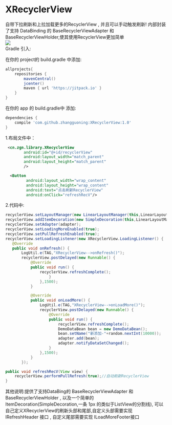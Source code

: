 # XRecyclerView
自带下拉刷新和上拉加载更多的RecyclerView , 并且可以手动触发刷新! 内部封装了支持 DataBinding
的 BaseRecyclerViewAdapter 和 BaseRecyclerViewHolder,使其使用RecyclerView更加简单
<br/>
![](https://github.com/zhangguoning/XRecyclerView/raw/master/preview.gif)
<br/>
Gradle 引入:

在你的 project的 build.gradle 中添加:
```groovy
allprojects{
    repositories {
        mavenCentral()
        jcenter()
        maven { url 'https://jitpack.io' }
    }
}
```
在你的 app 的 build.gradle中 添加:
```groovy
dependencies {
    compile 'com.github.zhangguoning:XRecyclerView:1.0'
}
```
1.布局文件中：
```xml
 <cn.zgn.library.XRecyclerView
        android:id="@+id/recyclerView"
        android:layout_width="match_parent"
        android:layout_height="match_parent"
        />

  <Button
         android:layout_width="wrap_content"
         android:layout_height="wrap_content"
         android:text="点击刷新RecyclerView"
         android:onClick="refreshRecV"/>
  ```
 2.代码中:
 ```java
 recyclerView.setLayoutManager(new LinearLayoutManager(this,LinearLayoutManager.VERTICAL,false));
 recyclerView.addItemDecoration(new SimpleDecoration(this,LinearLayoutManager.VERTICAL));
 recyclerView.setAdapter(adapter);
 recyclerView.setLoadingMoreEnabled(true);
 recyclerView.setPullRefreshEnabled(true);
 recyclerView.setLoadingListener(new XRecyclerView.LoadingListener() {
    @Override
    public void onRefresh() {
        LogUtil.e(TAG,"XRecyclerView-->onRefresh()");
        recyclerView.postDelayed(new Runnable() {
            @Override
            public void run() {
                recyclerView.refreshComplete();
                    }
                },1500);
            }

            @Override
            public void onLoadMore() {
                LogUtil.e(TAG,"XRecyclerView-->onLoadMore()");
                recyclerView.postDelayed(new Runnable() {
                    @Override
                    public void run() {
                        recyclerView.refreshComplete();
                        DemoDataBean bean = new DemoDataBean();
                        bean.setName("新添加-"+random.nextInt(10000));
                        adapter.add(bean);
                        adapter.notifyDataSetChanged();
                    }
                },1500);
            }
        });

 public void refreshRecV(View view) {
     recyclerView.performPullRefresh(true);//自动刷新RecyclerView
 }
 ```
 其他说明:提供了支持DataBing的 BaseRecyclerViewAdapter 和 BaseRecyclerViewHolder ,
 以及一个简单的 ItemDecoration(SimpleDecoration,一条 1px 的类似于ListView的分割线),
 可以自己定义XRecyclerView的刷新头部和尾部,自定义头部需要实现 IRefreshHeader 接口 , 自定义尾部需要实现 ILoadMoreFooter接口
